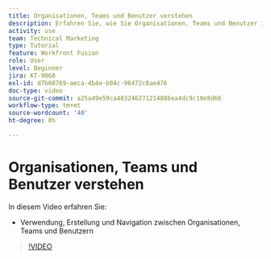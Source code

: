 ```yaml
---
title: Organisationen, Teams und Benutzer verstehen
description: Erfahren Sie, wie Sie Organisationen, Teams und Benutzer in [!DNL Adobe Workfront Fusion].
activity: use
team: Technical Marketing
type: Tutorial
feature: Workfront Fusion
role: User
level: Beginner
jira: KT-9068
exl-id: d7b08769-aeca-4b4e-b04c-96472c8ae476
doc-type: video
source-git-commit: a25a49e59ca483246271214886ea4dc9c10e8d66
workflow-type: tm+mt
source-wordcount: '40'
ht-degree: 0%

---
```


# Organisationen, Teams und Benutzer verstehen

In diesem Video erfahren Sie:

* Verwendung, Erstellung und Navigation zwischen Organisationen, Teams und Benutzern

>[!VIDEO](https://video.tv.adobe.com/v/335309/?quality=12&learn=on)
